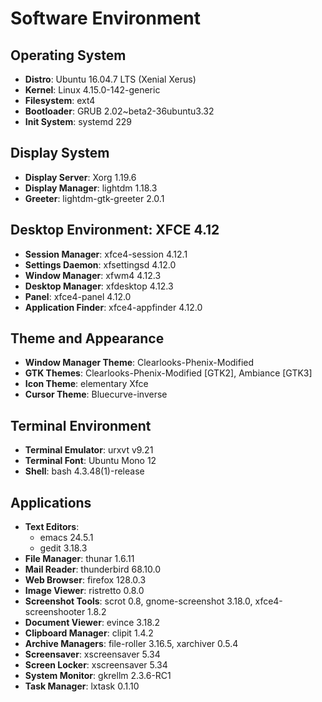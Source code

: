 # Software Environment

## Operating System
- **Distro**: Ubuntu 16.04.7 LTS (Xenial Xerus)
- **Kernel**: Linux 4.15.0-142-generic
- **Filesystem**: ext4
- **Bootloader**: GRUB 2.02~beta2-36ubuntu3.32
- **Init System**: systemd 229

## Display System
- **Display Server**: Xorg 1.19.6
- **Display Manager**: lightdm 1.18.3
- **Greeter**: lightdm-gtk-greeter 2.0.1

## Desktop Environment: XFCE 4.12
- **Session Manager**: xfce4-session 4.12.1
- **Settings Daemon**: xfsettingsd 4.12.0
- **Window Manager**: xfwm4 4.12.3
- **Desktop Manager**: xfdesktop 4.12.3
- **Panel**: xfce4-panel 4.12.0
- **Application Finder**: xfce4-appfinder 4.12.0

## Theme and Appearance
- **Window Manager Theme**: Clearlooks-Phenix-Modified
- **GTK Themes**: Clearlooks-Phenix-Modified [GTK2], Ambiance [GTK3]
- **Icon Theme**: elementary Xfce
- **Cursor Theme**: Bluecurve-inverse

## Terminal Environment
- **Terminal Emulator**: urxvt v9.21
- **Terminal Font**: Ubuntu Mono 12
- **Shell**: bash 4.3.48(1)-release

## Applications
- **Text Editors**:
  - emacs 24.5.1
  - gedit 3.18.3
- **File Manager**: thunar 1.6.11
- **Mail Reader**: thunderbird 68.10.0
- **Web Browser**: firefox 128.0.3
- **Image Viewer**: ristretto 0.8.0
- **Screenshot Tools**: scrot 0.8, gnome-screenshot 3.18.0, xfce4-screenshooter 1.8.2
- **Document Viewer**: evince 3.18.2
- **Clipboard Manager**: clipit 1.4.2
- **Archive Managers**: file-roller 3.16.5, xarchiver 0.5.4
- **Screensaver**: xscreensaver 5.34
- **Screen Locker**: xscreensaver 5.34
- **System Monitor**: gkrellm 2.3.6-RC1
- **Task Manager**: lxtask 0.1.10
